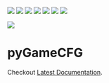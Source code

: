 ![](https://chacha.ddns.net/jenkins/buildStatus/icon?subject=status&status=active&color=seagreen)
![](https://chacha.ddns.net/jenkins/buildStatus/icon?subject=doc&status=MkDocs&color=blue)
![](https://chacha.ddns.net/jenkins/buildStatus/icon?subject=jenkins-unittest&job={{repository}}-{{branch}})
![](https://chacha.ddns.net/jenkins/buildStatus/icon?job={{repository}}-{{branch}}&build=0&config=coverage)
![](https://chacha.ddns.net/jenkins/buildStatus/icon?job={{repository}}-{{branch}}&build=0&config=maintainability)
![](https://chacha.ddns.net/jenkins/buildStatus/icon?job={{repository}}-{{branch}}&build=0&config=quality)
![](https://chacha.ddns.net/jenkins/buildStatus/icon?subject=licence&status=CC%20BY-NC-SA%204.0&color=teal)

![](docs-static/Library.jpg)

# pyGameCFG


Checkout [Latest Documentation](https://chacha.ddns.net/mkdocs-web/chacha/{{repository}}/{{branch}}/latest/).

